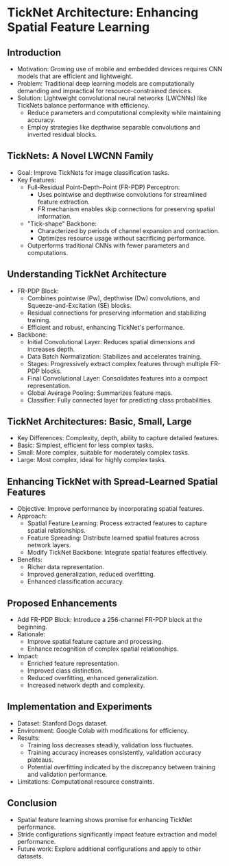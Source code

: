 # TickNet Architecture: Enhancing Spatial Feature Learning

## Introduction
- Motivation: Growing use of mobile and embedded devices requires CNN models that are efficient and lightweight.
- Problem: Traditional deep learning models are computationally demanding and impractical for resource-constrained devices.
- Solution: Lightweight convolutional neural networks (LWCNNs) like TickNets balance performance with efficiency.
  - Reduce parameters and computational complexity while maintaining accuracy.
  - Employ strategies like depthwise separable convolutions and inverted residual blocks.

## TickNets: A Novel LWCNN Family
- Goal: Improve TickNets for image classification tasks.
- Key Features:
  - Full-Residual Point-Depth-Point (FR-PDP) Perceptron:
    - Uses pointwise and depthwise convolutions for streamlined feature extraction.
    - FR mechanism enables skip connections for preserving spatial information.
  - "Tick-shape" Backbone:
    - Characterized by periods of channel expansion and contraction.
    - Optimizes resource usage without sacrificing performance.
  - Outperforms traditional CNNs with fewer parameters and computations.

## Understanding TickNet Architecture
- FR-PDP Block:
  - Combines pointwise (Pw), depthwise (Dw) convolutions, and Squeeze-and-Excitation (SE) blocks.
  - Residual connections for preserving information and stabilizing training.
  - Efficient and robust, enhancing TickNet's performance.
- Backbone:
  - Initial Convolutional Layer: Reduces spatial dimensions and increases depth.
  - Data Batch Normalization: Stabilizes and accelerates training.
  - Stages: Progressively extract complex features through multiple FR-PDP blocks.
  - Final Convolutional Layer: Consolidates features into a compact representation.
  - Global Average Pooling: Summarizes feature maps.
  - Classifier: Fully connected layer for predicting class probabilities.

## TickNet Architectures: Basic, Small, Large
- Key Differences: Complexity, depth, ability to capture detailed features.
- Basic: Simplest, efficient for less complex tasks.
- Small: More complex, suitable for moderately complex tasks.
- Large: Most complex, ideal for highly complex tasks.

## Enhancing TickNet with Spread-Learned Spatial Features
- Objective: Improve performance by incorporating spatial features.
- Approach:
  - Spatial Feature Learning: Process extracted features to capture spatial relationships.
  - Feature Spreading: Distribute learned spatial features across network layers.
  - Modify TickNet Backbone: Integrate spatial features effectively.
- Benefits:
  - Richer data representation.
  - Improved generalization, reduced overfitting.
  - Enhanced classification accuracy.

## Proposed Enhancements
- Add FR-PDP Block: Introduce a 256-channel FR-PDP block at the beginning.
- Rationale:
  - Improve spatial feature capture and processing.
  - Enhance recognition of complex spatial relationships.
- Impact:
  - Enriched feature representation.
  - Improved class distinction.
  - Reduced overfitting, enhanced generalization.
  - Increased network depth and complexity.

## Implementation and Experiments
- Dataset: Stanford Dogs dataset.
- Environment: Google Colab with modifications for efficiency.
- Results:
  - Training loss decreases steadily, validation loss fluctuates.
  - Training accuracy increases consistently, validation accuracy plateaus.
  - Potential overfitting indicated by the discrepancy between training and validation performance.
- Limitations: Computational resource constraints.

## Conclusion
- Spatial feature learning shows promise for enhancing TickNet performance.
- Stride configurations significantly impact feature extraction and model performance.
- Future work: Explore additional configurations and apply to other datasets.
